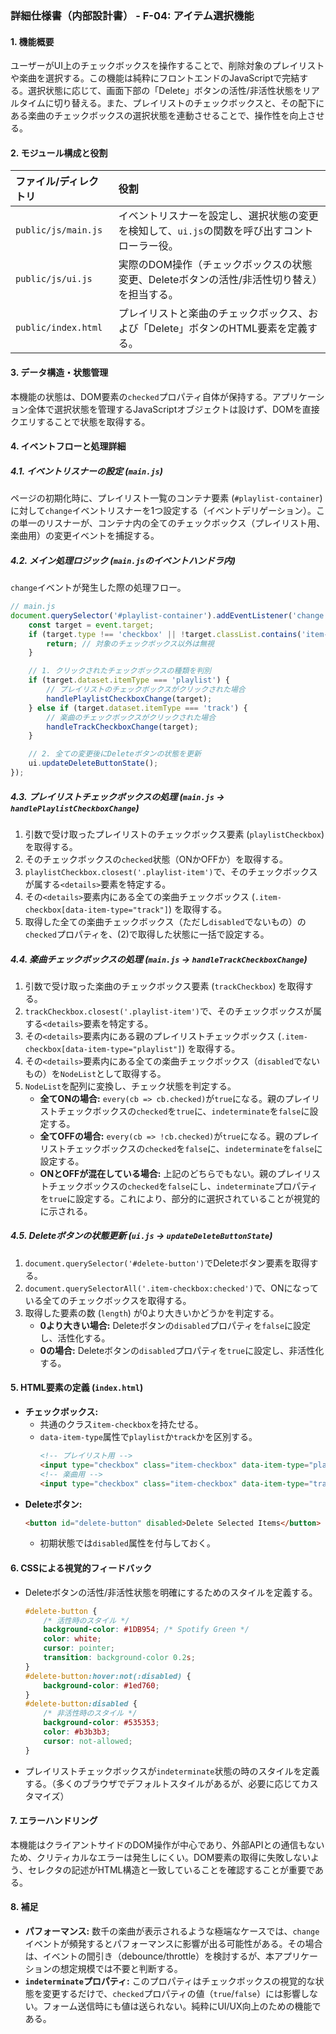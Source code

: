 ### 詳細仕様書（内部設計書） - F-04: アイテム選択機能

#### 1. 機能概要
ユーザーがUI上のチェックボックスを操作することで、削除対象のプレイリストや楽曲を選択する。この機能は純粋にフロントエンドのJavaScriptで完結する。選択状態に応じて、画面下部の「Delete」ボタンの活性/非活性状態をリアルタイムに切り替える。また、プレイリストのチェックボックスと、その配下にある楽曲のチェックボックスの選択状態を連動させることで、操作性を向上させる。

#### 2. モジュール構成と役割

| ファイル/ディレクトリ | 役割                                                                                             |
| :---------------------- | :----------------------------------------------------------------------------------------------- |
| `public/js/main.js`     | イベントリスナーを設定し、選択状態の変更を検知して、`ui.js`の関数を呼び出すコントローラー役。        |
| `public/js/ui.js`       | 実際のDOM操作（チェックボックスの状態変更、Deleteボタンの活性/非活性切り替え）を担当する。         |
| `public/index.html`     | プレイリストと楽曲のチェックボックス、および「Delete」ボタンのHTML要素を定義する。                  |

#### 3. データ構造・状態管理
本機能の状態は、DOM要素の`checked`プロパティ自体が保持する。アプリケーション全体で選択状態を管理するJavaScriptオブジェクトは設けず、DOMを直接クエリすることで状態を取得する。

#### 4. イベントフローと処理詳細

##### 4.1. イベントリスナーの設定 (`main.js`)
ページの初期化時に、プレイリスト一覧のコンテナ要素 (`#playlist-container`) に対して`change`イベントリスナーを1つ設定する（イベントデリゲーション）。この単一のリスナーが、コンテナ内の全てのチェックボックス（プレイリスト用、楽曲用）の変更イベントを捕捉する。

##### 4.2. メイン処理ロジック (`main.js`のイベントハンドラ内)
`change`イベントが発生した際の処理フロー。

```javascript
// main.js
document.querySelector('#playlist-container').addEventListener('change', (event) => {
    const target = event.target;
    if (target.type !== 'checkbox' || !target.classList.contains('item-checkbox')) {
        return; // 対象のチェックボックス以外は無視
    }

    // 1. クリックされたチェックボックスの種類を判別
    if (target.dataset.itemType === 'playlist') {
        // プレイリストのチェックボックスがクリックされた場合
        handlePlaylistCheckboxChange(target);
    } else if (target.dataset.itemType === 'track') {
        // 楽曲のチェックボックスがクリックされた場合
        handleTrackCheckboxChange(target);
    }

    // 2. 全ての変更後にDeleteボタンの状態を更新
    ui.updateDeleteButtonState();
});
```

##### 4.3. プレイリストチェックボックスの処理 (`main.js` -> `handlePlaylistCheckboxChange`)
1.  引数で受け取ったプレイリストのチェックボックス要素 (`playlistCheckbox`) を取得する。
2.  そのチェックボックスの`checked`状態（ONかOFFか）を取得する。
3.  `playlistCheckbox.closest('.playlist-item')`で、そのチェックボックスが属する`<details>`要素を特定する。
4.  その`<details>`要素内にある全ての楽曲チェックボックス (`.item-checkbox[data-item-type="track"]`) を取得する。
5.  取得した全ての楽曲チェックボックス（ただし`disabled`でないもの）の`checked`プロパティを、(2)で取得した状態に一括で設定する。

##### 4.4. 楽曲チェックボックスの処理 (`main.js` -> `handleTrackCheckboxChange`)
1.  引数で受け取った楽曲のチェックボックス要素 (`trackCheckbox`) を取得する。
2.  `trackCheckbox.closest('.playlist-item')`で、そのチェックボックスが属する`<details>`要素を特定する。
3.  その`<details>`要素内にある親のプレイリストチェックボックス (`.item-checkbox[data-item-type="playlist"]`) を取得する。
4.  その`<details>`要素内にある全ての楽曲チェックボックス（`disabled`でないもの）を`NodeList`として取得する。
5.  `NodeList`を配列に変換し、チェック状態を判定する。
    -   **全てONの場合:** `every(cb => cb.checked)`が`true`になる。親のプレイリストチェックボックスの`checked`を`true`に、`indeterminate`を`false`に設定する。
    -   **全てOFFの場合:** `every(cb => !cb.checked)`が`true`になる。親のプレイリストチェックボックスの`checked`を`false`に、`indeterminate`を`false`に設定する。
    -   **ONとOFFが混在している場合:** 上記のどちらでもない。親のプレイリストチェックボックスの`checked`を`false`にし、`indeterminate`プロパティを`true`に設定する。これにより、部分的に選択されていることが視覚的に示される。

##### 4.5. Deleteボタンの状態更新 (`ui.js` -> `updateDeleteButtonState`)
1.  `document.querySelector('#delete-button')`でDeleteボタン要素を取得する。
2.  `document.querySelectorAll('.item-checkbox:checked')`で、ONになっている全てのチェックボックスを取得する。
3.  取得した要素の数 (`length`) が0より大きいかどうかを判定する。
    -   **0より大きい場合:** Deleteボタンの`disabled`プロパティを`false`に設定し、活性化する。
    -   **0の場合:** Deleteボタンの`disabled`プロパティを`true`に設定し、非活性化する。

#### 5. HTML要素の定義 (`index.html`)
-   **チェックボックス:**
    -   共通のクラス`item-checkbox`を持たせる。
    -   `data-item-type`属性で`playlist`か`track`かを区別する。
        ```html
        <!-- プレイリスト用 -->
        <input type="checkbox" class="item-checkbox" data-item-type="playlist">
        <!-- 楽曲用 -->
        <input type="checkbox" class="item-checkbox" data-item-type="track">
        ```
-   **Deleteボタン:**
    ```html
    <button id="delete-button" disabled>Delete Selected Items</button>
    ```
    -   初期状態では`disabled`属性を付与しておく。

#### 6. CSSによる視覚的フィードバック
-   Deleteボタンの活性/非活性状態を明確にするためのスタイルを定義する。
    ```css
    #delete-button {
        /* 活性時のスタイル */
        background-color: #1DB954; /* Spotify Green */
        color: white;
        cursor: pointer;
        transition: background-color 0.2s;
    }
    #delete-button:hover:not(:disabled) {
        background-color: #1ed760;
    }
    #delete-button:disabled {
        /* 非活性時のスタイル */
        background-color: #535353;
        color: #b3b3b3;
        cursor: not-allowed;
    }
    ```
-   プレイリストチェックボックスが`indeterminate`状態の時のスタイルを定義する。（多くのブラウザでデフォルトスタイルがあるが、必要に応じてカスタマイズ）

#### 7. エラーハンドリング
本機能はクライアントサイドのDOM操作が中心であり、外部APIとの通信もないため、クリティカルなエラーは発生しにくい。DOM要素の取得に失敗しないよう、セレクタの記述がHTML構造と一致していることを確認することが重要である。

#### 8. 補足
-   **パフォーマンス:** 数千の楽曲が表示されるような極端なケースでは、`change`イベントが頻発するとパフォーマンスに影響が出る可能性がある。その場合は、イベントの間引き（debounce/throttle）を検討するが、本アプリケーションの想定規模では不要と判断する。
-   **`indeterminate`プロパティ:** このプロパティはチェックボックスの視覚的な状態を変更するだけで、`checked`プロパティの値（`true`/`false`）には影響しない。フォーム送信時にも値は送られない。純粋にUI/UX向上のための機能である。